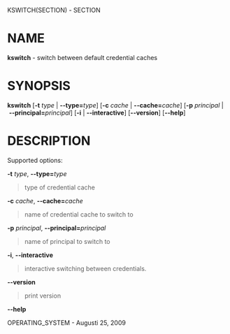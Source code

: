 KSWITCH(SECTION) - SECTION

# NAME

**kswitch** - switch between default credential caches

# SYNOPSIS

**kswitch**
\[**-t**&nbsp;*type*&nbsp;|&nbsp;**-&#45;type=**&zwnj;*type*]
\[**-c**&nbsp;*cache*&nbsp;|&nbsp;**-&#45;cache=**&zwnj;*cache*]
\[**-p**&nbsp;*principal*&nbsp;|&nbsp;**-&#45;principal=**&zwnj;*principal*]
\[**-i**&nbsp;|&nbsp;**-&#45;interactive**]
\[**-&#45;version**]
\[**-&#45;help**]

# DESCRIPTION

Supported options:

**-t** *type*, **-&#45;type=**&zwnj;*type*

> type of credential cache

**-c** *cache*, **-&#45;cache=**&zwnj;*cache*

> name of credential cache to switch to

**-p** *principal*, **-&#45;principal=**&zwnj;*principal*

> name of principal to switch to

**-i**, **-&#45;interactive**

> interactive switching between credentials.

**-&#45;version**

> print version

**-&#45;help**

OPERATING\_SYSTEM - Augusti 25, 2009
